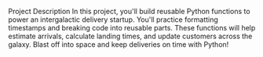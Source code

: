 Project Description
In this project, you'll build reusable Python functions to power an intergalactic delivery startup. You'll practice formatting timestamps and breaking code into reusable parts. These functions will help estimate arrivals, calculate landing times, and update customers across the galaxy. Blast off into space and keep deliveries on time with Python!
